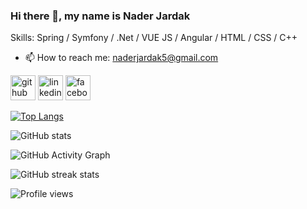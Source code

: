### Hi there 👋, my name is Nader Jardak
Skills: Spring / Symfony /  .Net / VUE JS / Angular / HTML / CSS / C++ 

- 📫 How to reach me: naderjardak5@gmail.com 

[<img src='https://cdn.jsdelivr.net/npm/simple-icons@3.0.1/icons/github.svg' alt='github' height='40'>](https://github.com/naderjardak)  [<img src='https://cdn.jsdelivr.net/npm/simple-icons@3.0.1/icons/linkedin.svg' alt='linkedin' height='40'>](https://www.linkedin.com/in/https://www.linkedin.com/in/nader-jardak-4627811b3//)  [<img src='https://cdn.jsdelivr.net/npm/simple-icons@3.0.1/icons/facebook.svg' alt='facebook' height='40'>](https://www.facebook.com/https://www.facebook.com/NaderJardark)  

[![Top Langs](https://github-readme-stats.vercel.app/api/top-langs/?username=naderjardak)](https://github.com/anuraghazra/github-readme-stats)

![GitHub stats](https://github-readme-stats.vercel.app/api?username=naderjardak&show_icons=true)  

![GitHub Activity Graph](https://activity-graph.herokuapp.com/graph?username=naderjardak)  

![GitHub streak stats](https://streak-stats.demolab.com/?user=naderjardak)  

![Profile views](https://gpvc.arturio.dev/naderjardak)  
